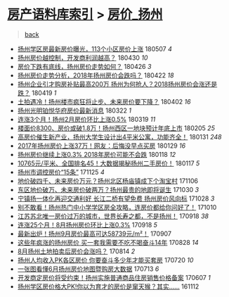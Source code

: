 [房产语料库索引](../../README.md)  > [房价_扬州](房价_扬州.md)
====
> [back](../README.md)

- [扬州学区房最新房价曝光，113个小区房价上涨](http://jkwz.applinzi.com/ittc/7100428022408807431.html#%E6%89%AC%E5%B7%9E%E5%AD%A6%E5%8C%BA%E6%88%BF%E6%9C%80%E6%96%B0%E6%88%BF%E4%BB%B7%E6%9B%9D%E5%85%89%EF%BC%8C113%E4%B8%AA%E5%B0%8F%E5%8C%BA%E6%88%BF%E4%BB%B7%E4%B8%8A%E6%B6%A8) 180507 *4* 
- [扬州房价越控制，开发商利润越高？](http://jkwz.applinzi.com/ittc/7097813495095755782.html#%E6%89%AC%E5%B7%9E%E6%88%BF%E4%BB%B7%E8%B6%8A%E6%8E%A7%E5%88%B6%EF%BC%8C%E5%BC%80%E5%8F%91%E5%95%86%E5%88%A9%E6%B6%A6%E8%B6%8A%E9%AB%98%EF%BC%9F) 180430 *10* 
- [房价下跌有底线，扬州房价走势如何？](http://jkwz.applinzi.com/ittc/7096332001273709574.html#%E6%88%BF%E4%BB%B7%E4%B8%8B%E8%B7%8C%E6%9C%89%E5%BA%95%E7%BA%BF%EF%BC%8C%E6%89%AC%E5%B7%9E%E6%88%BF%E4%BB%B7%E8%B5%B0%E5%8A%BF%E5%A6%82%E4%BD%95%EF%BC%9F) 180426 *3* 
- [扬州房价走势分析，2018年扬州房价会跌吗？](http://jkwz.applinzi.com/ittc/7094857844455375889.html#%E6%89%AC%E5%B7%9E%E6%88%BF%E4%BB%B7%E8%B5%B0%E5%8A%BF%E5%88%86%E6%9E%90%EF%BC%8C2018%E5%B9%B4%E6%89%AC%E5%B7%9E%E6%88%BF%E4%BB%B7%E4%BC%9A%E8%B7%8C%E5%90%97%EF%BC%9F) 180422 *18* 
- [扬州企业引才购房补贴最高200万 扬州为何抢人？2018扬州房价会涨还是跌？](http://jkwz.applinzi.com/ittc/7093639718963250186.html#%E6%89%AC%E5%B7%9E%E4%BC%81%E4%B8%9A%E5%BC%95%E6%89%8D%E8%B4%AD%E6%88%BF%E8%A1%A5%E8%B4%B4%E6%9C%80%E9%AB%98200%E4%B8%87+%E6%89%AC%E5%B7%9E%E4%B8%BA%E4%BD%95%E6%8A%A2%E4%BA%BA%EF%BC%9F2018%E6%89%AC%E5%B7%9E%E6%88%BF%E4%BB%B7%E4%BC%9A%E6%B6%A8%E8%BF%98%E6%98%AF%E8%B7%8C%EF%BC%9F) 180419 *1* 
- [土拍遇冷！扬州楼市疯狂将止步、未来房价要下降？](http://jkwz.applinzi.com/ittc/7087415558721242122.html#%E5%9C%9F%E6%8B%8D%E9%81%87%E5%86%B7%EF%BC%81%E6%89%AC%E5%B7%9E%E6%A5%BC%E5%B8%82%E7%96%AF%E7%8B%82%E5%B0%86%E6%AD%A2%E6%AD%A5%E3%80%81%E6%9C%AA%E6%9D%A5%E6%88%BF%E4%BB%B7%E8%A6%81%E4%B8%8B%E9%99%8D%EF%BC%9F) 180402 *16* 
- [扬州光明铂悦华府房价最新消息](http://jkwz.applinzi.com/ittc/7083348177128522763.html#%E6%89%AC%E5%B7%9E%E5%85%89%E6%98%8E%E9%93%82%E6%82%A6%E5%8D%8E%E5%BA%9C%E6%88%BF%E4%BB%B7%E6%9C%80%E6%96%B0%E6%B6%88%E6%81%AF) 180322 *1* 
- [连涨3个月！扬州2月房价环比上涨0.5%](http://jkwz.applinzi.com/ittc/7082166225428022288.html#%E8%BF%9E%E6%B6%A83%E4%B8%AA%E6%9C%88%EF%BC%81%E6%89%AC%E5%B7%9E2%E6%9C%88%E6%88%BF%E4%BB%B7%E7%8E%AF%E6%AF%94%E4%B8%8A%E6%B6%A80.5%25) 180319 *11* 
- [楼面价8300、房价或破1.8万！扬州西区一地块预计年底上市](http://jkwz.applinzi.com/ittc/7066624864662586384.html#%E6%A5%BC%E9%9D%A2%E4%BB%B78300%E3%80%81%E6%88%BF%E4%BB%B7%E6%88%96%E7%A0%B41.8%E4%B8%87%EF%BC%81%E6%89%AC%E5%B7%9E%E8%A5%BF%E5%8C%BA%E4%B8%80%E5%9C%B0%E5%9D%97%E9%A2%84%E8%AE%A1%E5%B9%B4%E5%BA%95%E4%B8%8A%E5%B8%82) 180205 *25* 
- [高房价催生新产业，扬州大学生设计出4平米公寓，功能齐全！](http://jkwz.applinzi.com/ittc/7064680417116816400.html#%E9%AB%98%E6%88%BF%E4%BB%B7%E5%82%AC%E7%94%9F%E6%96%B0%E4%BA%A7%E4%B8%9A%EF%BC%8C%E6%89%AC%E5%B7%9E%E5%A4%A7%E5%AD%A6%E7%94%9F%E8%AE%BE%E8%AE%A1%E5%87%BA4%E5%B9%B3%E7%B1%B3%E5%85%AC%E5%AF%93%EF%BC%8C%E5%8A%9F%E8%83%BD%E9%BD%90%E5%85%A8%EF%BC%81) 180131 *248* 
- [2017年扬州房价上涨37万！网友：后悔没早点买房](http://jkwz.applinzi.com/ittc/7064029763998319632.html#2017%E5%B9%B4%E6%89%AC%E5%B7%9E%E6%88%BF%E4%BB%B7%E4%B8%8A%E6%B6%A837%E4%B8%87%EF%BC%81%E7%BD%91%E5%8F%8B%EF%BC%9A%E5%90%8E%E6%82%94%E6%B2%A1%E6%97%A9%E7%82%B9%E4%B9%B0%E6%88%BF) 180129 *16* 
- [扬州房价继续上涨0.3% 2018年房价可能不会跌](http://jkwz.applinzi.com/ittc/7059928551371834378.html#%E6%89%AC%E5%B7%9E%E6%88%BF%E4%BB%B7%E7%BB%A7%E7%BB%AD%E4%B8%8A%E6%B6%A80.3%25+2018%E5%B9%B4%E6%88%BF%E4%BB%B7%E5%8F%AF%E8%83%BD%E4%B8%8D%E4%BC%9A%E8%B7%8C) 180118 *12* 
- [10765元/平米、全国排名45！大数据揭秘扬州二手房价！](http://jkwz.applinzi.com/ittc/7059506031694971910.html#10765%E5%85%83%2F%E5%B9%B3%E7%B1%B3%E3%80%81%E5%85%A8%E5%9B%BD%E6%8E%92%E5%90%8D45%EF%BC%81%E5%A4%A7%E6%95%B0%E6%8D%AE%E6%8F%AD%E7%A7%98%E6%89%AC%E5%B7%9E%E4%BA%8C%E6%89%8B%E6%88%BF%E4%BB%B7%EF%BC%81) 180117 *5* 
- [扬州市调控房价“15条”](http://jkwz.applinzi.com/ittc/7039774124371608593.html#%E6%89%AC%E5%B7%9E%E5%B8%82%E8%B0%83%E6%8E%A7%E6%88%BF%E4%BB%B7%E2%80%9C15%E6%9D%A1%E2%80%9D) 171125 *4* 
- [地价破四千、未来房价万元？扬州北区杨庙镇成下个淘宝村](http://jkwz.applinzi.com/ittc/7032884653290161168.html#%E5%9C%B0%E4%BB%B7%E7%A0%B4%E5%9B%9B%E5%8D%83%E3%80%81%E6%9C%AA%E6%9D%A5%E6%88%BF%E4%BB%B7%E4%B8%87%E5%85%83%EF%BC%9F%E6%89%AC%E5%B7%9E%E5%8C%97%E5%8C%BA%E6%9D%A8%E5%BA%99%E9%95%87%E6%88%90%E4%B8%8B%E4%B8%AA%E6%B7%98%E5%AE%9D%E6%9D%91) 171106  
- [东区地价破万、未来房价破两万？扬州最贵的地即将诞生](http://jkwz.applinzi.com/ittc/7030257353922970641.html#%E4%B8%9C%E5%8C%BA%E5%9C%B0%E4%BB%B7%E7%A0%B4%E4%B8%87%E3%80%81%E6%9C%AA%E6%9D%A5%E6%88%BF%E4%BB%B7%E7%A0%B4%E4%B8%A4%E4%B8%87%EF%BC%9F%E6%89%AC%E5%B7%9E%E6%9C%80%E8%B4%B5%E7%9A%84%E5%9C%B0%E5%8D%B3%E5%B0%86%E8%AF%9E%E7%94%9F) 171030 *3* 
- [宁镇扬一体化再迎交通利好 长江二桥有望免费 扬州房价风向标](http://jkwz.applinzi.com/ittc/7029540677778670608.html#%E5%AE%81%E9%95%87%E6%89%AC%E4%B8%80%E4%BD%93%E5%8C%96%E5%86%8D%E8%BF%8E%E4%BA%A4%E9%80%9A%E5%88%A9%E5%A5%BD+%E9%95%BF%E6%B1%9F%E4%BA%8C%E6%A1%A5%E6%9C%89%E6%9C%9B%E5%85%8D%E8%B4%B9+%E6%89%AC%E5%B7%9E%E6%88%BF%E4%BB%B7%E9%A3%8E%E5%90%91%E6%A0%87) 171028 *3* 
- [别不敢看！扬州热门中小学学区房全攻略，连房价都给你问好了！](http://jkwz.applinzi.com/ittc/7022729079089005584.html#%E5%88%AB%E4%B8%8D%E6%95%A2%E7%9C%8B%EF%BC%81%E6%89%AC%E5%B7%9E%E7%83%AD%E9%97%A8%E4%B8%AD%E5%B0%8F%E5%AD%A6%E5%AD%A6%E5%8C%BA%E6%88%BF%E5%85%A8%E6%94%BB%E7%95%A5%EF%BC%8C%E8%BF%9E%E6%88%BF%E4%BB%B7%E9%83%BD%E7%BB%99%E4%BD%A0%E9%97%AE%E5%A5%BD%E4%BA%86%EF%BC%81) 171010  
- [江苏苏北唯一房价过万的城市，世界长寿之都，不是扬州！](http://jkwz.applinzi.com/ittc/7014658928707896337.html#%E6%B1%9F%E8%8B%8F%E8%8B%8F%E5%8C%97%E5%94%AF%E4%B8%80%E6%88%BF%E4%BB%B7%E8%BF%87%E4%B8%87%E7%9A%84%E5%9F%8E%E5%B8%82%EF%BC%8C%E4%B8%96%E7%95%8C%E9%95%BF%E5%AF%BF%E4%B9%8B%E9%83%BD%EF%BC%8C%E4%B8%8D%E6%98%AF%E6%89%AC%E5%B7%9E%EF%BC%81) 170918 *38* 
- [连涨25个月！8月扬州房价环比上涨0.3%](http://jkwz.applinzi.com/ittc/7014592625678746640.html#%E8%BF%9E%E6%B6%A825%E4%B8%AA%E6%9C%88%EF%BC%818%E6%9C%88%E6%89%AC%E5%B7%9E%E6%88%BF%E4%BB%B7%E7%8E%AF%E6%AF%94%E4%B8%8A%E6%B6%A80.3%25) 170918 *5* 
- [最新出炉！扬州9月房价最高可达58739元/m²！](http://jkwz.applinzi.com/ittc/7010634621405102864.html#%E6%9C%80%E6%96%B0%E5%87%BA%E7%82%89%EF%BC%81%E6%89%AC%E5%B7%9E9%E6%9C%88%E6%88%BF%E4%BB%B7%E6%9C%80%E9%AB%98%E5%8F%AF%E8%BE%BE58739%E5%85%83%2Fm%C2%B2%EF%BC%81) 170907  
- [这些年疯涨的扬州房价 买一套我需要不吃不喝奋斗14年](http://jkwz.applinzi.com/ittc/7006811536432301073.html#%E8%BF%99%E4%BA%9B%E5%B9%B4%E7%96%AF%E6%B6%A8%E7%9A%84%E6%89%AC%E5%B7%9E%E6%88%BF%E4%BB%B7+%E4%B9%B0%E4%B8%80%E5%A5%97%E6%88%91%E9%9C%80%E8%A6%81%E4%B8%8D%E5%90%83%E4%B8%8D%E5%96%9D%E5%A5%8B%E6%96%9714%E5%B9%B4) 170828 *14* 
- [8月扬州土地拍卖后房价会涨吗？](http://jkwz.applinzi.com/ittc/7001691793824154641.html#8%E6%9C%88%E6%89%AC%E5%B7%9E%E5%9C%9F%E5%9C%B0%E6%8B%8D%E5%8D%96%E5%90%8E%E6%88%BF%E4%BB%B7%E4%BC%9A%E6%B6%A8%E5%90%97%EF%BC%9F) 170814 *2* 
- [扬州人均收入PK各区房价 你要奋斗多少年才能买套房](http://jkwz.applinzi.com/ittc/6992416120920081424.html#%E6%89%AC%E5%B7%9E%E4%BA%BA%E5%9D%87%E6%94%B6%E5%85%A5PK%E5%90%84%E5%8C%BA%E6%88%BF%E4%BB%B7+%E4%BD%A0%E8%A6%81%E5%A5%8B%E6%96%97%E5%A4%9A%E5%B0%91%E5%B9%B4%E6%89%8D%E8%83%BD%E4%B9%B0%E5%A5%97%E6%88%BF) 170720 *10* 
- [一张图看懂6月扬州房价地图暨购房大数据](http://jkwz.applinzi.com/ittc/6988997641097446404.html#%E4%B8%80%E5%BC%A0%E5%9B%BE%E7%9C%8B%E6%87%826%E6%9C%88%E6%89%AC%E5%B7%9E%E6%88%BF%E4%BB%B7%E5%9C%B0%E5%9B%BE%E6%9A%A8%E8%B4%AD%E6%88%BF%E5%A4%A7%E6%95%B0%E6%8D%AE) 170713 *6* 
- [开发商定房价将受约束！扬州实施普通商品住房销售价格备案](http://jkwz.applinzi.com/ittc/6976445153328759813.html#%E5%BC%80%E5%8F%91%E5%95%86%E5%AE%9A%E6%88%BF%E4%BB%B7%E5%B0%86%E5%8F%97%E7%BA%A6%E6%9D%9F%EF%BC%81%E6%89%AC%E5%B7%9E%E5%AE%9E%E6%96%BD%E6%99%AE%E9%80%9A%E5%95%86%E5%93%81%E4%BD%8F%E6%88%BF%E9%94%80%E5%94%AE%E4%BB%B7%E6%A0%BC%E5%A4%87%E6%A1%88) 170607 *1* 
- [扬州学区房价格大PK!你以为育才的房价是窜天猴？其实……](http://jkwz.applinzi.com/ittc/6899535872365429764.html#%E6%89%AC%E5%B7%9E%E5%AD%A6%E5%8C%BA%E6%88%BF%E4%BB%B7%E6%A0%BC%E5%A4%A7PK%21%E4%BD%A0%E4%BB%A5%E4%B8%BA%E8%82%B2%E6%89%8D%E7%9A%84%E6%88%BF%E4%BB%B7%E6%98%AF%E7%AA%9C%E5%A4%A9%E7%8C%B4%EF%BC%9F%E5%85%B6%E5%AE%9E%E2%80%A6%E2%80%A6) 161112  
